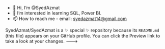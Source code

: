 - 👋 Hi, I’m @SyedAzmat
- 👀 I’m interested in learning SQL, Power BI.
- 📫 How to reach me - email: syedazmat14@gmail.com

SyedAzmat/SyedAzmat is a ✨ special ✨ repository because its `README.md` (this file) appears on your GitHub profile.
You can click the Preview link to take a look at your changes.
--->
